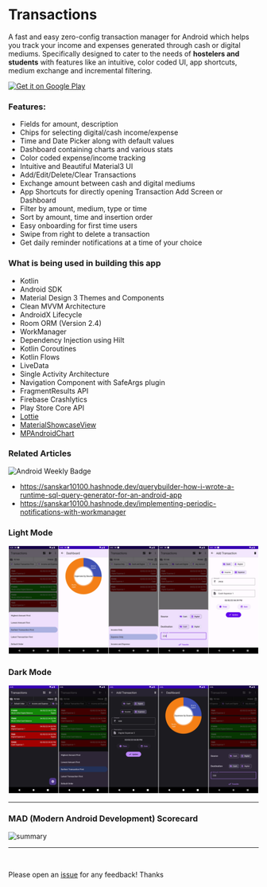 # Transactions
A fast and easy zero-config transaction manager for Android which helps you track your income and expenses generated through cash or digital mediums. Specifically designed to cater to the needs of **hostelers and students** with features like an intuitive, color coded UI, app shortcuts, medium exchange and incremental filtering.

<a href='https://play.google.com/store/apps/details?id=dev.sanskar.transactions&pcampaignid=pcampaignidMKT-Other-global-all-co-prtnr-py-PartBadge-Mar2515-1'><img alt='Get it on Google Play' src='https://play.google.com/intl/en_us/badges/static/images/badges/en_badge_web_generic.png'  width="30%" height="30%"/></a>

### Features:
- Fields for amount, description
- Chips for selecting digital/cash income/expense
- Time and Date Picker along with default values
- Dashboard containing charts and various stats
- Color coded expense/income tracking
- Intuitive and Beautiful Material3 UI
- Add/Edit/Delete/Clear Transactions
- Exchange amount between cash and digital mediums
- App Shortcuts for directly opening Transaction Add Screen or Dashboard
- Filter by amount, medium, type or time
- Sort by amount, time and insertion order
- Easy onboarding for first time users
- Swipe from right to delete a transaction
- Get daily reminder notifications at a time of your choice

### What is being used in building this app
- Kotlin
- Android SDK
- Material Design 3 Themes and Components
- Clean MVVM Architecture
- AndroidX Lifecycle
- Room ORM (Version 2.4)
- WorkManager
- Dependency Injection using Hilt
- Kotlin Coroutines
- Kotlin Flows
- LiveData
- Single Activity Architecture
- Navigation Component with SafeArgs plugin
- FragmentResults API
- Firebase Crashlytics
- Play Store Core API
- [Lottie](https://github.com/airbnb/lottie-android)
- [MaterialShowcaseView](https://github.com/deano2390/MaterialShowcaseView)
- [MPAndroidChart](https://github.com/PhilJay/MPAndroidChart)

### Related Articles
![Android Weekly Badge](https://androidweekly.net/issues/issue-514/badge)
- https://sanskar10100.hashnode.dev/querybuilder-how-i-wrote-a-runtime-sql-query-generator-for-an-android-app
- https://sanskar10100.hashnode.dev/implementing-periodic-notifications-with-workmanager

### Light Mode
![Transactions-Light](./assets/transactions_light.jpeg)

### Dark Mode
![Transactions-Dark](./assets/transactions_dark.jpeg)

---

### MAD (Modern Android Development) Scorecard
![summary](https://user-images.githubusercontent.com/22092047/162580134-01f835d5-ad99-4546-819e-5ab5f010137e.png)

---
<br>

Please open an [issue](https://github.com/sanskar10100/Transactions/issues/new) for any feedback! Thanks

